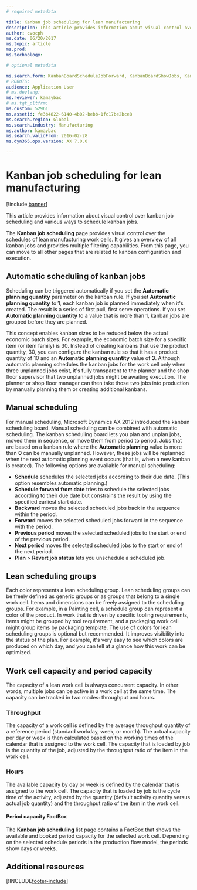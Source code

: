 ```yaml
---
# required metadata

title: Kanban job scheduling for lean manufacturing
description: This article provides information about visual control over kanban job scheduling and various ways to schedule kanban jobs.  
author: cvocph
ms.date: 06/20/2017
ms.topic: article
ms.prod: 
ms.technology: 

# optional metadata

ms.search.form: KanbanBoardScheduleJobForward, KanbanBoardShowJobs, KanbanJobSchedulingListPage
# ROBOTS: 
audience: Application User
# ms.devlang: 
ms.reviewer: kamaybac
# ms.tgt_pltfrm: 
ms.custom: 52961
ms.assetid: fe3b4822-6140-4b02-bebb-1fc17be2bce8
ms.search.region: Global
ms.search.industry: Manufacturing
ms.author: kamaybac
ms.search.validFrom: 2016-02-28
ms.dyn365.ops.version: AX 7.0.0

---
```


# Kanban job scheduling for lean manufacturing

[!include [banner](../includes/banner.md)]

This article provides information about visual control over kanban job scheduling and various ways to schedule kanban jobs.  

The **Kanban job scheduling** page provides visual control over the schedules of lean manufacturing work cells. It gives an overview of all kanban jobs and provides multiple filtering capabilities. From this page, you can move to all other pages that are related to kanban configuration and execution.

## Automatic scheduling of kanban jobs
Scheduling can be triggered automatically if you set the **Automatic planning quantity** parameter on the kanban rule. If you set **Automatic planning quantity** to **1**, each kanban job is planned immediately when it's created. The result is a series of first pull, first serve operations. If you set **Automatic planning quantity** to a value that is more than 1, kanban jobs are grouped before they are planned. 

This concept enables kanban sizes to be reduced below the actual economic batch sizes. For example, the economic batch size for a specific item (or item family) is 30. Instead of creating kanbans that use the product quantity, 30, you can configure the kanban rule so that it has a product quantity of 10 and an **Automatic planning quantity** value of **3**. Although automatic planning schedules the kanban jobs for the work cell only when three unplanned jobs exist, it's fully transparent to the planner and the shop floor supervisor that two unplanned jobs might be awaiting execution. The planner or shop floor manager can then take those two jobs into production by manually planning them or creating additional kanbans.

## Manual scheduling
For manual scheduling, Microsoft Dynamics AX 2012 introduced the kanban scheduling board. Manual scheduling can be combined with automatic scheduling. The kanban scheduling board lets you plan and unplan jobs, moved them in sequence, or move them from period to period. Jobs that are based on a kanban rule where the **Automatic planning** value is more than **0** can be manually unplanned. However, these jobs will be replanned when the next automatic planning event occurs (that is, when a new kanban is created). The following options are available for manual scheduling:

-   **Schedule** schedules the selected jobs according to their due date. (This option resembles automatic planning.)
-   **Schedule forward from date** tries to schedule the selected jobs according to their due date but constrains the result by using the specified earliest start date.
-   **Backward** moves the selected scheduled jobs back in the sequence within the period.
-   **Forward** moves the selected scheduled jobs forward in the sequence with the period.
-   **Previous period** moves the selected scheduled jobs to the start or end of the previous period.
-   **Next period** moves the selected scheduled jobs to the start or end of the next period.
-   **Plan** &gt; **Revert job status** lets you unschedule a scheduled job.

## Lean scheduling groups
Each color represents a lean scheduling group. Lean scheduling groups can be freely defined as generic groups or as groups that belong to a single work cell. Items and dimensions can be freely assigned to the scheduling groups. For example, in a Painting cell, a schedule group can represent a color of the product. In work that is driven by specific tooling requirements, items might be grouped by tool requirement, and a packaging work cell might group items by packaging template. The use of colors for lean scheduling groups is optional but recommended. It improves visibility into the status of the plan. For example, it's very easy to see which colors are produced on which day, and you can tell at a glance how this work can be optimized.

## Work cell capacity and period capacity
The capacity of a lean work cell is always concurrent capacity. In other words, multiple jobs can be active in a work cell at the same time. The capacity can be tracked in two modes: throughput and hours.

### Throughput

The capacity of a work cell is defined by the average throughput quantity of a reference period (standard workday, week, or month). The actual capacity per day or week is then calculated based on the working times of the calendar that is assigned to the work cell. The capacity that is loaded by job is the quantity of the job, adjusted by the throughput ratio of the item in the work cell.

### Hours

The available capacity by day or week is defined by the calendar that is assigned to the work cell. The capacity that is loaded by job is the cycle time of the activity, adjusted by the quantity (default activity quantity versus actual job quantity) and the throughput ratio of the item in the work cell.

#### Period capacity FactBox

The **Kanban job scheduling** list page contains a FactBox that shows the available and booked period capacity for the selected work cell. Depending on the selected schedule periods in the production flow model, the periods show days or weeks.

Additional resources
--------





[!INCLUDE[footer-include](../../includes/footer-banner.md)]